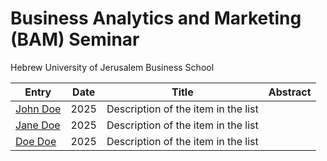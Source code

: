 # Business Analytics and Marketing (BAM) Seminar
 Hebrew University of Jerusalem Business School 



| Entry            | Date   | Title                                                        | Abstract|
| --------         | ------ | ------------------------------------------------------------ |---------|
| [John Doe](#)    | 2025   | Description of the item in the list                          |         |
| [Jane Doe](#)    | 2025   | Description of the item in the list                          |         |
| [Doe Doe](#)     | 2025   | Description of the item in the list                          |         |
